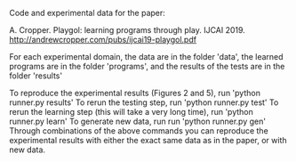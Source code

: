 Code and experimental data for the paper:

A. Cropper. Playgol: learning programs through play. IJCAI 2019. http://andrewcropper.com/pubs/ijcai19-playgol.pdf

For each experimental domain, the data are in the folder 'data', the learned programs are in the folder 'programs', and the results of the tests are in the folder 'results'

To reproduce the experimental results (Figures 2 and 5), run 'python runner.py results'
To rerun the testing step, run 'python runner.py test'
To rerun the learning step (this will take a very long time), run 'python runner.py learn'
To generate new data, run run 'python runner.py gen'
Through combinations of the above commands you can reproduce the experimental results with either the exact same data as in the paper, or with new data.
